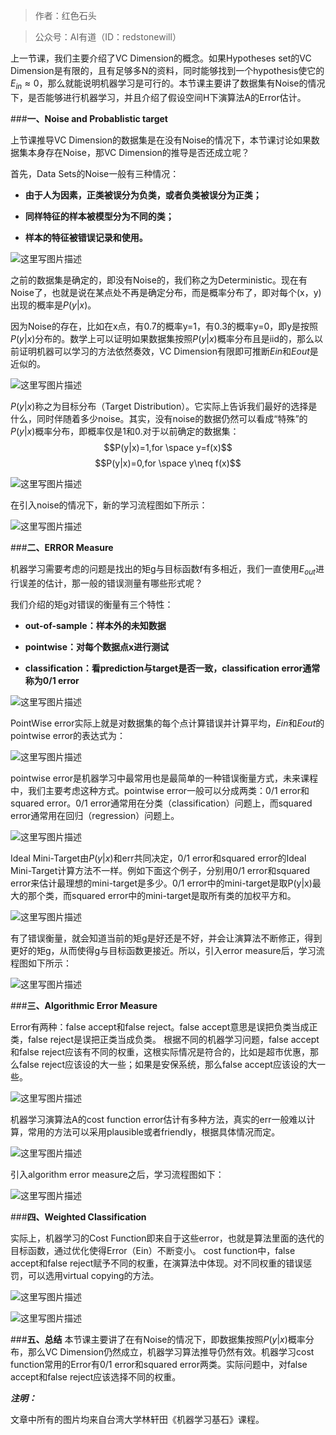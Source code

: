 >作者：红色石头

>公众号：AI有道（ID：redstonewill）

上一节课，我们主要介绍了VC Dimension的概念。如果Hypotheses set的VC Dimension是有限的，且有足够多N的资料，同时能够找到一个hypothesis使它的$E_{in}\approx 0$，那么就能说明机器学习是可行的。本节课主要讲了数据集有Noise的情况下，是否能够进行机器学习，并且介绍了假设空间H下演算法A的Error估计。

###**一、Noise and Probablistic target**

上节课推导VC Dimension的数据集是在没有Noise的情况下，本节课讨论如果数据集本身存在Noise，那VC Dimension的推导是否还成立呢？

首先，Data Sets的Noise一般有三种情况：

- **由于人为因素，正类被误分为负类，或者负类被误分为正类；**

- **同样特征的样本被模型分为不同的类；**

- **样本的特征被错误记录和使用。**

![这里写图片描述](http://img.blog.csdn.net/20170509214259658?)

之前的数据集是确定的，即没有Noise的，我们称之为Deterministic。现在有Noise了，也就是说在某点处不再是确定分布，而是概率分布了，即对每个(x，y)出现的概率是$P(y|x)$。

因为Noise的存在，比如在x点，有0.7的概率y=1，有0.3的概率y=0，即y是按照$P(y|x)$分布的。数学上可以证明如果数据集按照$P(y|x)$概率分布且是iid的，那么以前证明机器可以学习的方法依然奏效，VC Dimension有限即可推断$E{in}$和$E{out}$是近似的。

![这里写图片描述](http://img.blog.csdn.net/20170509234714781?)

$P(y|x)$称之为目标分布（Target Distribution）。它实际上告诉我们最好的选择是什么，同时伴随着多少noise。其实，没有noise的数据仍然可以看成“特殊”的$P(y|x)$概率分布，即概率仅是1和0.对于以前确定的数据集：
$$P(y|x)=1,for \space y=f(x)$$
$$P(y|x)=0,for \space y\neq f(x)$$

![这里写图片描述](http://img.blog.csdn.net/20170509234729403?)

在引入noise的情况下，新的学习流程图如下所示：

![这里写图片描述](http://img.blog.csdn.net/20170616080950726?)

###**二、ERROR Measure**

机器学习需要考虑的问题是找出的矩g与目标函数f有多相近，我们一直使用$E_{out}$进行误差的估计，那一般的错误测量有哪些形式呢？

我们介绍的矩g对错误的衡量有三个特性：

- **out-of-sample：样本外的未知数据**

- **pointwise：对每个数据点x进行测试**

- **classification：看prediction与target是否一致，classification error通常称为0/1 error**

![这里写图片描述](http://img.blog.csdn.net/20170509235041811?)

PointWise error实际上就是对数据集的每个点计算错误并计算平均，$E{in}$和$E{out}$的pointwise error的表达式为：

![这里写图片描述](http://img.blog.csdn.net/20170616082857078?)

pointwise error是机器学习中最常用也是最简单的一种错误衡量方式，未来课程中，我们主要考虑这种方式。pointwise error一般可以分成两类：0/1 error和squared error。0/1 error通常用在分类（classification）问题上，而squared error通常用在回归（regression）问题上。

![这里写图片描述](http://img.blog.csdn.net/20170616083449361?)

Ideal Mini-Target由$P(y|x)$和err共同决定，0/1 error和squared error的Ideal Mini-Target计算方法不一样。例如下面这个例子，分别用0/1 error和squared error来估计最理想的mini-target是多少。0/1 error中的mini-target是取P(y|x)最大的那个类，而squared error中的mini-target是取所有类的加权平方和。

![这里写图片描述](http://img.blog.csdn.net/20170509235617200?)

有了错误衡量，就会知道当前的矩g是好还是不好，并会让演算法不断修正，得到更好的矩g，从而使得g与目标函数更接近。所以，引入error measure后，学习流程图如下所示：

![这里写图片描述](http://img.blog.csdn.net/20170616084802840?)

###**三、Algorithmic Error Measure**

Error有两种：false accept和false reject。false accept意思是误把负类当成正类，false reject是误把正类当成负类。 根据不同的机器学习问题，false accept和false reject应该有不同的权重，这根实际情况是符合的，比如是超市优惠，那么false reject应该设的大一些；如果是安保系统，那么false accept应该设的大一些。

![这里写图片描述](http://img.blog.csdn.net/20170510000042846?)

机器学习演算法A的cost function error估计有多种方法，真实的err一般难以计算，常用的方法可以采用plausible或者friendly，根据具体情况而定。

![这里写图片描述](http://img.blog.csdn.net/20170510000434925?)

引入algorithm error measure之后，学习流程图如下：

![这里写图片描述](http://img.blog.csdn.net/20170616093909660?)

###**四、Weighted Classification**

实际上，机器学习的Cost Function即来自于这些error，也就是算法里面的迭代的目标函数，通过优化使得Error（Ein）不断变小。
cost function中，false accept和false reject赋予不同的权重，在演算法中体现。对不同权重的错误惩罚，可以选用virtual copying的方法。

![这里写图片描述](http://img.blog.csdn.net/20170510001149489?)

![这里写图片描述](http://img.blog.csdn.net/20170510001245521?)

###**五、总结**
本节课主要讲了在有Noise的情况下，即数据集按照$P(y|x)$概率分布，那么VC Dimension仍然成立，机器学习算法推导仍然有效。机器学习cost function常用的Error有0/1 error和squared error两类。实际问题中，对false accept和false reject应该选择不同的权重。

***注明：***

文章中所有的图片均来自台湾大学林轩田《机器学习基石》课程。
